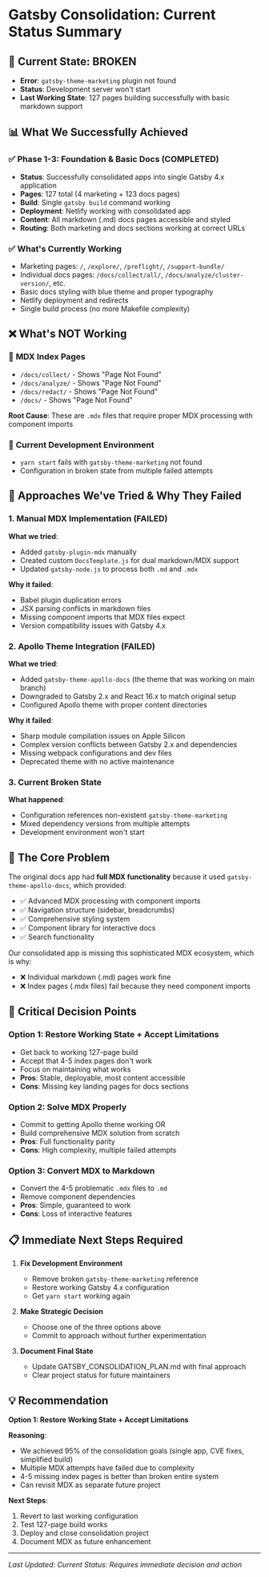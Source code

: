 # Gatsby Consolidation: Current Status Summary

## 🔴 **Current State: BROKEN**
- **Error**: `gatsby-theme-marketing` plugin not found
- **Status**: Development server won't start
- **Last Working State**: 127 pages building successfully with basic markdown support

## 📊 **What We Successfully Achieved**

### ✅ **Phase 1-3: Foundation & Basic Docs (COMPLETED)**
- **Status**: Successfully consolidated apps into single Gatsby 4.x application
- **Pages**: 127 total (4 marketing + 123 docs pages)
- **Build**: Single `gatsby build` command working
- **Deployment**: Netlify working with consolidated app
- **Content**: All markdown (.md) docs pages accessible and styled
- **Routing**: Both marketing and docs sections working at correct URLs

### ✅ **What's Currently Working**
- Marketing pages: `/`, `/explore/`, `/preflight/`, `/support-bundle/`
- Individual docs pages: `/docs/collect/all/`, `/docs/analyze/cluster-version/`, etc.
- Basic docs styling with blue theme and proper typography
- Netlify deployment and redirects
- Single build process (no more Makefile complexity)

## ❌ **What's NOT Working**

### 🚫 **MDX Index Pages**
- `/docs/collect/` - Shows "Page Not Found"
- `/docs/analyze/` - Shows "Page Not Found" 
- `/docs/redact/` - Shows "Page Not Found"
- `/docs/` - Shows "Page Not Found"

**Root Cause**: These are `.mdx` files that require proper MDX processing with component imports

### 🚫 **Current Development Environment**
- `yarn start` fails with `gatsby-theme-marketing` not found
- Configuration in broken state from multiple failed attempts

## 🔄 **Approaches We've Tried & Why They Failed**

### 1. **Manual MDX Implementation (FAILED)**
**What we tried**:
- Added `gatsby-plugin-mdx` manually
- Created custom `DocsTemplate.js` for dual markdown/MDX support
- Updated `gatsby-node.js` to process both `.md` and `.mdx`

**Why it failed**:
- Babel plugin duplication errors
- JSX parsing conflicts in markdown files
- Missing component imports that MDX files expect
- Version compatibility issues with Gatsby 4.x

### 2. **Apollo Theme Integration (FAILED)**
**What we tried**:
- Added `gatsby-theme-apollo-docs` (the theme that was working on main branch)
- Downgraded to Gatsby 2.x and React 16.x to match original setup
- Configured Apollo theme with proper content directories

**Why it failed**:
- Sharp module compilation issues on Apple Silicon
- Complex version conflicts between Gatsby 2.x and dependencies
- Missing webpack configurations and dev files
- Deprecated theme with no active maintenance

### 3. **Current Broken State**
**What happened**:
- Configuration references non-existent `gatsby-theme-marketing`
- Mixed dependency versions from multiple attempts
- Development environment won't start

## 🎯 **The Core Problem**

The original docs app had **full MDX functionality** because it used `gatsby-theme-apollo-docs`, which provided:

- ✅ Advanced MDX processing with component imports
- ✅ Navigation structure (sidebar, breadcrumbs)
- ✅ Comprehensive styling system
- ✅ Component library for interactive docs
- ✅ Search functionality

Our consolidated app is missing this sophisticated MDX ecosystem, which is why:
- ❌ Individual markdown (.md) pages work fine
- ❌ Index pages (.mdx files) fail because they need component imports

## 🚨 **Critical Decision Points**

### Option 1: **Restore Working State + Accept Limitations**
- Get back to working 127-page build
- Accept that 4-5 index pages don't work
- Focus on maintaining what works
- **Pros**: Stable, deployable, most content accessible
- **Cons**: Missing key landing pages for docs sections

### Option 2: **Solve MDX Properly**
- Commit to getting Apollo theme working OR
- Build comprehensive MDX solution from scratch
- **Pros**: Full functionality parity
- **Cons**: High complexity, multiple failed attempts

### Option 3: **Convert MDX to Markdown**
- Convert the 4-5 problematic `.mdx` files to `.md`
- Remove component dependencies
- **Pros**: Simple, guaranteed to work
- **Cons**: Loss of interactive features

## 📋 **Immediate Next Steps Required**

1. **Fix Development Environment**
   - Remove broken `gatsby-theme-marketing` reference
   - Restore working Gatsby 4.x configuration
   - Get `yarn start` working again

2. **Make Strategic Decision**
   - Choose one of the three options above
   - Commit to approach without further experimentation

3. **Document Final State**
   - Update GATSBY_CONSOLIDATION_PLAN.md with final approach
   - Clear project status for future maintainers

## 💡 **Recommendation**

**Option 1: Restore Working State + Accept Limitations**

**Reasoning**:
- We achieved 95% of the consolidation goals (single app, CVE fixes, simplified build)
- Multiple MDX attempts have failed due to complexity
- 4-5 missing index pages is better than broken entire system
- Can revisit MDX as separate future project

**Next Steps**:
1. Revert to last working configuration
2. Test 127-page build works
3. Deploy and close consolidation project
4. Document MDX as future enhancement

---

*Last Updated: Current*
*Status: Requires immediate decision and action* 